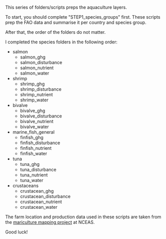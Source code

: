 This series of folders/scripts preps the aquaculture layers. 

To start, you should complete "STEP1_species_groups" first. These scripts prep the FAO data and summarise it per country and species group. 

After that, the order of the folders do not matter. 

I completed the species folders in the following order: 

 - salmon
   - salmon_ghg
   - salmon_disturbance
   - salmon_nutrient
   - salmon_water
 - shrimp 
   - shrimp_ghg
   - shrimp_disturbance
   - shrimp_nutrient
   - shrimp_water
 - bivalve
   - bivalve_ghg
   - bivalve_disturbance
   - bivalve_nutrient
   - bivalve_water
 - marine_fish_general
   - finfish_ghg
   - finfish_disturbance
   - finfish_nutrient
   - finfish_water
 - tuna
   - tuna_ghg
   - tuna_disturbance
   - tuna_nutrient
   - tuna_water
 - crustaceans
   - crustacean_ghg
   - crustacean_disturbance
   - crustacean_nutrient
   - crustacean_water
 
 The farm location and production data used in these scripts are taken from the [mariculture mapping project](https://github.com/OHI-Science/aquaculture_mapping/tree/main/marine) at NCEAS. 
 
Good luck! 



